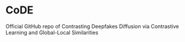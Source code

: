 # CoDE
Official GitHub repo of Contrasting Deepfakes Diffusion via Contrastive Learning and Global-Local Similarities
